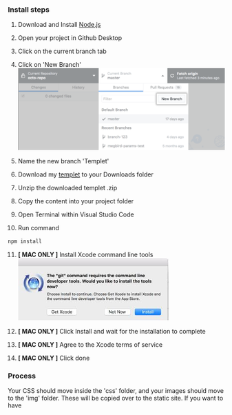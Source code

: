 ### Install steps

1. Download and Install [Node.js](https://nodejs.org/en/)

2. Open your project in Github Desktop

3. Click on the current branch tab

4. Click on 'New Branch'
   ![Image of new branch action](https://github.com/ajwarnick/ajwarnick.github.io/raw/templet/.instructions/new-branch-button-mac.png)

5. Name the new branch 'Templet' 

6. Download my [templet](https://github.com/ajwarnick/ajwarnick.github.io/) to your Downloads folder

7. Unzip the downloaded templet .zip

8. Copy the content into your project folder

9. Open Terminal within Visual Studio Code
   

10. Run command 

   ```bash
   npm install
   ```

11. **[ MAC ONLY ]**  Install Xcode command line tools  
    ![Image of Xcode prompt](https://github.com/ajwarnick/ajwarnick.github.io/raw/templet/.instructions/xcode.png)

12. **[ MAC ONLY ]** Click Install and wait for the installation to complete

13. **[ MAC ONLY ]** Agree to the Xcode terms of service

14. **[ MAC ONLY ]** Click done

### Process

Your CSS should move inside the 'css' folder, and your images should move to the 'img' folder. These will be copied over to the static site. If you want to have 